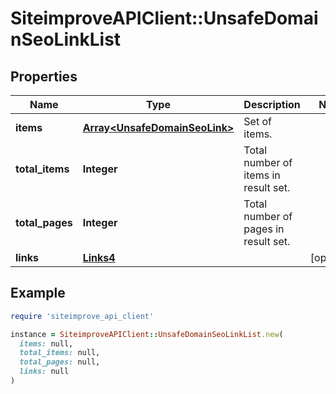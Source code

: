 # SiteimproveAPIClient::UnsafeDomainSeoLinkList

## Properties

| Name | Type | Description | Notes |
| ---- | ---- | ----------- | ----- |
| **items** | [**Array&lt;UnsafeDomainSeoLink&gt;**](UnsafeDomainSeoLink.md) | Set of items. |  |
| **total_items** | **Integer** | Total number of items in result set. |  |
| **total_pages** | **Integer** | Total number of pages in result set. |  |
| **links** | [**Links4**](Links4.md) |  | [optional] |

## Example

```ruby
require 'siteimprove_api_client'

instance = SiteimproveAPIClient::UnsafeDomainSeoLinkList.new(
  items: null,
  total_items: null,
  total_pages: null,
  links: null
)
```

